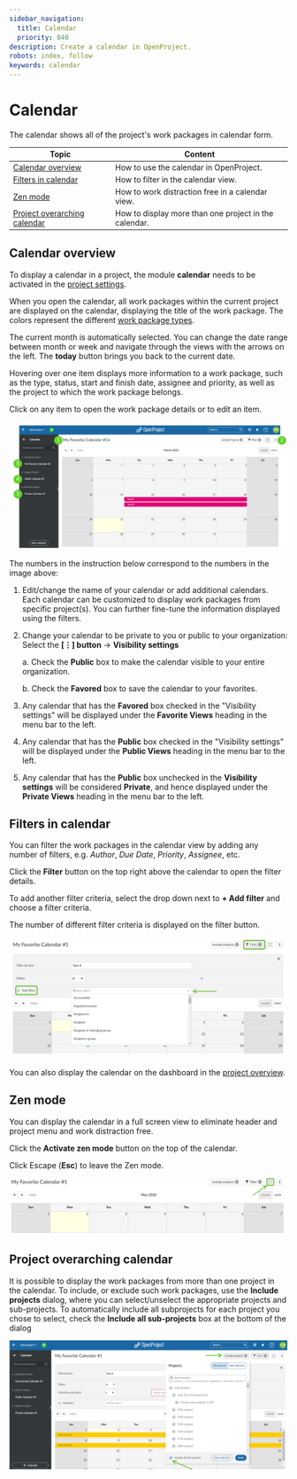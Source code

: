 ```yaml
---
sidebar_navigation:
  title: Calendar
  priority: 840
description: Create a calendar in OpenProject.
robots: index, follow
keywords: calendar
---
```


# Calendar

The calendar shows all of the project's work packages in calendar form.

| Topic                                                        | Content                                               |
| ------------------------------------------------------------ | ----------------------------------------------------- |
| [Calendar overview](#calendar-overview)                      | How to use the calendar in OpenProject.               |
| [Filters in calendar](#filters-in-calendar)                  | How to filter in the calendar view.                   |
| [Zen mode](#zen-mode)                                        | How to work distraction free in a calendar view.      |
| [Project overarching calendar](#project-overarching-calendar) | How to display more than one project in the calendar. |


## Calendar overview

To display a calendar in a project, the module **calendar** needs to be activated in the [project settings](../projects/#project-settings).

When you open the calendar, all work packages within the current project are displayed on the calendar, displaying the title of the work package. The colors represent the different [work package types](../../system-admin-guide/manage-work-packages/work-package-types).

The current month is automatically selected. You can change the  date range between month or week and navigate through the views with the arrows on the left. The **today** button brings you back to the current date.

Hovering over one item displays more information to a work package, such as the type, status, start and finish date, assignee and priority, as well as the project to which the work package belongs.

Click on any item to open the work package details or to edit an item.

![Calendar overview](calendar-overview.png)

The numbers in the instruction below correspond to the numbers in the image above:

1. Edit/change the name of your calendar or add additional calendars. Each calendar can be customized to display work packages from specific project(s). You can further fine-tune the information displayed using the filters.

2. Change your calendar to be private to you or public to your organization: Select the **[⋮] button** -> **Visibility settings**

   a. Check the **Public** box to make the calendar visible to your entire organization.

   b. Check the **Favored** box to save the calendar to your favorites.

3. Any calendar that has the **Favored** box checked in the "Visibility settings" will be displayed under the **Favorite Views** heading in the menu bar to the left.

4. Any calendar that has the **Public** box checked in the "Visibility settings" will be displayed under the **Public Views** heading in the menu bar to the left.

5. Any calendar that has the **Public** box unchecked in the **Visibility settings** will be considered **Private**, and hence displayed under the **Private Views** heading in the menu bar to the left.

## Filters in calendar

You can filter the work packages in the calendar view by adding any number of filters, e.g. *Author*, *Due Date*, *Priority*, *Assignee*, etc.

Click the **Filter** button on the top right above the calendar to open the filter details.

To add another filter criteria, select the drop down next to **+ Add filter** and choose a filter criteria.

The number of different filter criteria is displayed on the filter button.

![filter-calendar](filter-calendar.png)

You can also display the calendar on the dashboard in the [project overview](../project-overview/#calendar-widget).

## Zen mode

You can display the calendar in a full screen view to eliminate header and project menu and work distraction free.

Click the **Activate zen mode** button on the top of the calendar.

Click Escape (**Esc**) to leave the Zen mode.

![zen-calendar](zen-calendar.png)

## Project overarching calendar

It is possible to display the work packages from more than one project in the calendar. To include, or exclude such work packages, use the **Include projects** dialog, where you can select/unselect the appropriate projects and sub-projects. To automatically include all subprojects for each project you chose to select, check the **Include all sub-projects** box at the bottom of the dialog

![Select projects](select-projects.png)
